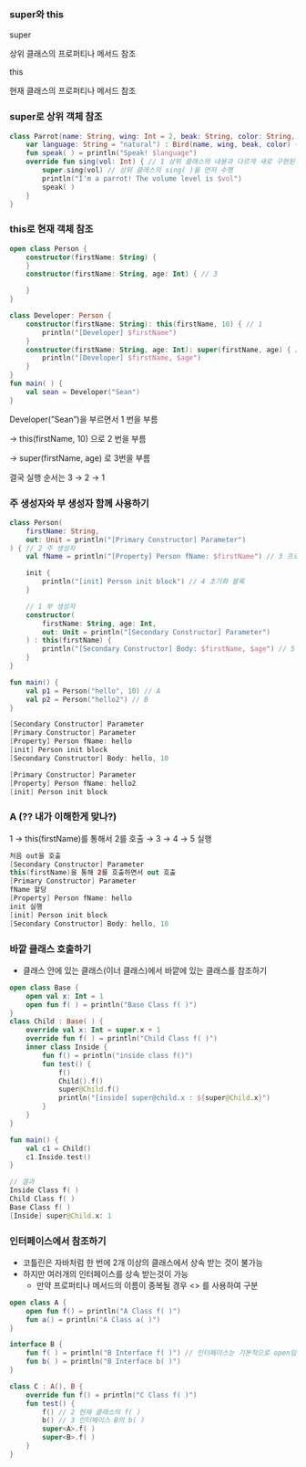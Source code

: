 ### super와 this

super

상위 클래스의 프로퍼티나 메서드 참조

this

현재 클래스의 프로퍼티나 메서드 참조

### super로 상위 객체 참조

```kotlin
class Parrot(name: String, wing: Int = 2, beak: String, color: String,
	var language: String = "natural") : Bird(name, wing, beak, color) {
	fun speak( ) = println("Speak! $language")
	override fun sing(vol: Int) { // 1 상위 클래스의 내용과 다르게 새로 구현된 내용을 가짐 
		super.sing(vol) // 상위 클래스의 sing( )을 먼저 수행
		println("I'm a parrot! The volume level is $vol")
		speak( )
	} 
}
```

### this로 현재 객체 참조

```kotlin
open class Person { 
	constructor(firstName: String) {
	}
	constructor(firstName: String, age: Int) { // 3

	} 
}

class Developer: Person {
	constructor(firstName: String): this(firstName, 10) { // 1
		println("[Developer] $firstName") 
	}
	constructor(firstName: String, age: Int): super(firstName, age) { // 2 
		println("[Developer] $firstName, $age")
	} 
}
fun main( ) {
	val sean = Developer("Sean")
}
```

Developer(”Sean”)을 부르면서 1 번을 부름

→ this(firstName, 10) 으로 2 번을 부름

→ super(firstName, age) 로 3번을 부름

결국 실행 순서는 3 → 2 → 1

### 주 생성자와 부 생성자 함께 사용하기

```kotlin
class Person(
    firstName: String,
    out: Unit = println("[Primary Constructor] Parameter")
) { // 2 주 생성자
    val fName = println("[Property] Person fName: $firstName") // 3 프로퍼티 할당

    init {
        println("[init] Person init block") // 4 초기화 블록
    }

    // 1 부 생성자
    constructor(
        firstName: String, age: Int,
        out: Unit = println("[Secondary Constructor] Parameter")
    ) : this(firstName) {
        println("[Secondary Constructor] Body: $firstName, $age") // 5 부 생성자 본문
    }
}

fun main() {
	val p1 = Person("hello", 10) // A
	val p2 = Person("hello2") // B
}

[Secondary Constructor] Parameter
[Primary Constructor] Parameter
[Property] Person fName: hello
[init] Person init block
[Secondary Constructor] Body: hello, 10

[Primary Constructor] Parameter
[Property] Person fName: hello2
[init] Person init block
```

### A (?? 내가 이해한게 맞나?)

1 → this(firstName)를 통해서 2를 호출 → 3 → 4 → 5 실행

```kotlin
처음 out을 호출
[Secondary Constructor] Parameter
this(firstName)을 통해 2를 호출하면서 out 호출
[Primary Constructor] Parameter
fName 할당
[Property] Person fName: hello
init 실행
[init] Person init block
[Secondary Constructor] Body: hello, 10
```

### 바깥 클래스 호출하기

- 클래스 안에 있는 클래스(이너 클래스)에서 바깥에 있는 클래스를 참조하기

```kotlin
open class Base {
    open val x: Int = 1
    open fun f( ) = println("Base Class f( )")
}
class Child : Base( ) {
    override val x: Int = super.x + 1
    override fun f( ) = println("Child Class f( )")
    inner class Inside {
        fun f() = println("inside class f()")
        fun test() {
            f()
            Child().f()
            super@Child.f()
            println("[inside] super@child.x : ${super@Child.x}")
        }
    }
}

fun main() {
	val c1 = Child()
	c1.Inside.test()
}
```

```kotlin
// 결과
Inside Class f( )
Child Class f( )
Base Class f( )
[Inside] super@Child.x: 1
```

### 인터페이스에서 참조하기

- 코틀린은 자바처럼 한 번에 2개 이상의 클래스에서 상속 받는 것이 불가능
- 하지만 여러개의 인터페이스를 상속 받는것이 가능
    - 만약 프로퍼티나 메서드의 이름이 중복될 경우 <> 를 사용하여 구분


```kotlin
open class A {
    open fun f() = println("A Class f( )")
    fun a() = println("A Class a( )")
}

interface B {
    fun f( ) = println("B Interface f( )") // 인터페이스는 기본적으로 open임
    fun b( ) = println("B Interface b( )")
}

class C : A(), B {
    override fun f() = println("C Class f( )")
    fun test() {
        f() // 2 현재 클래스의 f( )
        b() // 3 인터페이스 B의 b( )
        super<A>.f( )
        super<B>.f( )
    }
}
```